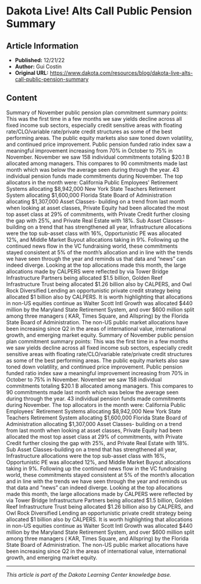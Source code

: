 # Dakota Live! Alts Call Public Pension Summary

## Article Information
- **Published:** 12/21/22
- **Author:** Gui Costin
- **Original URL:** https://www.dakota.com/resources/blog/dakota-live-alts-call-public-pension-summary

## Content

Summary of November public pension plan commitment summary points: This was the first time in a few months we saw yields decline across all fixed income sub sectors, especially credit sensitive areas with floating rate/CLO/variable rate/private credit structures as some of the best performing areas. The public equity markets also saw toned down volatility, and continued price improvement. Public pension funded ratio index saw a meaningful improvement increasing from 70% in October to 75% in November. November we saw 158 individual commitments totaling $20.1 B allocated among managers. This compares to 90 commitments made last month which was below the average seen during through the year. 43 individual pension funds made commitments during November. The top allocators in the month were: California Public Employees' Retirement Systems allocating $8,942,000 New York State Teachers Retirement System allocating $1,600,000 Florida State Board of Administration allocating $1,307,000 Asset Classes- building on a trend from last month when looking at asset classes, Private Equity had been allocated the most top asset class at 29% of commitments, with Private Credit further closing the gap with 25%, and Private Real Estate with 18%. Sub Asset Classes-building on a trend that has strengthened all year, Infrastructure allocations were the top sub-asset class with 16%, Opportunistic PE was allocated 12%, and Middle Market Buyout allocations taking in 9%. Following up the continued news flow in the VC fundraising world, these commitments stayed consistent at 5% of the month’s allocation and in line with the trends we have seen through the year and reminds us that data and “news” can indeed diverge. Looking at the top allocations made this month, the large allocations made by CALPERS were reflected by via Tower Bridge Infrastructure Partners being allocated $1.5 billion, Golden Reef Infrastructure Trust being allocated $1.26 billion also by CALPERS, and Owl Rock Diversified Lending an opportunistic private credit strategy being allocated $1 billion also by CALPERS. It is worth highlighting that allocations in non-US equities continue as Walter Scott Intl Growth was allocated $440 million by the Maryland State Retirement System, and over $600 million split among three managers ( KAR, Times Square, and Allspring) by the Florida State Board of Administration. The non-US public market allocations have been increasing since Q2 in the areas of international value, international growth, and emerging market equity. Summary of November public pension plan commitment summary points: This was the first time in a few months we saw yields decline across all fixed income sub sectors, especially credit sensitive areas with floating rate/CLO/variable rate/private credit structures as some of the best performing areas. The public equity markets also saw toned down volatility, and continued price improvement. Public pension funded ratio index saw a meaningful improvement increasing from 70% in October to 75% in November. November we saw 158 individual commitments totaling $20.1 B allocated among managers. This compares to 90 commitments made last month which was below the average seen during through the year. 43 individual pension funds made commitments during November. The top allocators in the month were: California Public Employees' Retirement Systems allocating $8,942,000 New York State Teachers Retirement System allocating $1,600,000 Florida State Board of Administration allocating $1,307,000 Asset Classes- building on a trend from last month when looking at asset classes, Private Equity had been allocated the most top asset class at 29% of commitments, with Private Credit further closing the gap with 25%, and Private Real Estate with 18%. Sub Asset Classes-building on a trend that has strengthened all year, Infrastructure allocations were the top sub-asset class with 16%, Opportunistic PE was allocated 12%, and Middle Market Buyout allocations taking in 9%. Following up the continued news flow in the VC fundraising world, these commitments stayed consistent at 5% of the month’s allocation and in line with the trends we have seen through the year and reminds us that data and “news” can indeed diverge. Looking at the top allocations made this month, the large allocations made by CALPERS were reflected by via Tower Bridge Infrastructure Partners being allocated $1.5 billion, Golden Reef Infrastructure Trust being allocated $1.26 billion also by CALPERS, and Owl Rock Diversified Lending an opportunistic private credit strategy being allocated $1 billion also by CALPERS. It is worth highlighting that allocations in non-US equities continue as Walter Scott Intl Growth was allocated $440 million by the Maryland State Retirement System, and over $600 million split among three managers ( KAR, Times Square, and Allspring) by the Florida State Board of Administration. The non-US public market allocations have been increasing since Q2 in the areas of international value, international growth, and emerging market equity.

---

*This article is part of the Dakota Learning Center knowledge base.*
